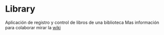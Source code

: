 # Library
Aplicación de registro y control de libros de una biblioteca 
Mas información para colaborar mirar la [wiki](https://github.com/nyarthot/Library/wiki)
